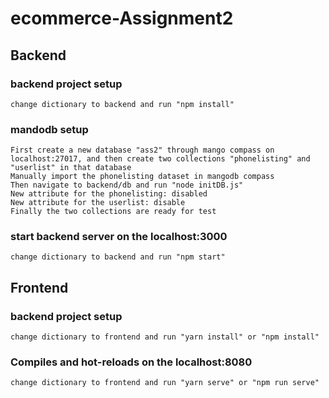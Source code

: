# ecommerce-Assignment2

## Backend

### backend project setup
```
change dictionary to backend and run "npm install"
```
### mandodb setup
```
First create a new database "ass2" through mango compass on localhost:27017, and then create two collections "phonelisting" and "userlist" in that database
Manually import the phonelisting dataset in mangodb compass
Then navigate to backend/db and run "node initDB.js"
New attribute for the phonelisting: disabled
New attribute for the userlist: disable
Finally the two collections are ready for test
```
### start backend server on the localhost:3000
```
change dictionary to backend and run "npm start"
```

## Frontend

### backend project setup
```
change dictionary to frontend and run "yarn install" or "npm install"
```

### Compiles and hot-reloads on the localhost:8080
```
change dictionary to frontend and run "yarn serve" or "npm run serve"
```

